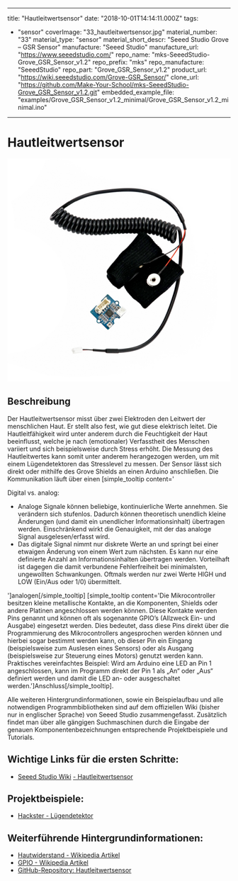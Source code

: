 
---
title: "Hautleitwertsensor"
date: "2018-10-01T14:14:11.000Z"
tags: 
  - "sensor"
coverImage: "33_hautleitwertsensor.jpg"
material_number: "33"
material_type: "sensor"
material_short_descr: "Seeed Studio Grove – GSR Sensor"
manufacture: "Seeed Studio"
manufacture_url: "https://www.seeedstudio.com/"
repo_name: "mks-SeeedStudio-Grove_GSR_Sensor_v1.2"
repo_prefix: "mks"
repo_manufacture: "SeeedStudio"
repo_part: "Grove_GSR_Sensor_v1.2"
product_url: "https://wiki.seeedstudio.com/Grove-GSR_Sensor/"
clone_url: "https://github.com/Make-Your-School/mks-SeeedStudio-Grove_GSR_Sensor_v1.2.git"
embedded_example_file: "examples/Grove_GSR_Sensor_v1.2_minimal/Grove_GSR_Sensor_v1.2_minimal.ino"
---


# Hautleitwertsensor

![Hautleitwertsensor](33_hautleitwertsensor.jpg)

## Beschreibung
Der Hautleitwertsensor misst über zwei Elektroden den Leitwert der menschlichen Haut. Er stellt also fest, wie gut diese elektrisch leitet. Die Hautleitfähigkeit wird unter anderem durch die Feuchtigkeit der Haut beeinflusst, welche je nach (emotionaler) Verfasstheit des Menschen variiert und sich beispielsweise durch Stress erhöht. Die Messung des Hautleitwertes kann somit unter anderem herangezogen werden, um mit einem Lügendetektoren das Stresslevel zu messen. Der Sensor lässt sich direkt oder mithilfe des Grove Shields an einen Arduino anschließen. Die Kommunikation läuft über einen \[simple\_tooltip content='

Digital vs. analog:

- Analoge Signale können beliebige, kontinuierliche Werte annehmen. Sie verändern sich stufenlos. Dadurch können theoretisch unendlich kleine Änderungen (und damit ein unendlicher Informationsinhalt) übertragen werden. Einschränkend wirkt die Genauigkeit, mit der das analoge Signal ausgelesen/erfasst wird.
- Das digitale Signal nimmt nur diskrete Werte an und springt bei einer etwaigen Änderung von einem Wert zum nächsten. Es kann nur eine definierte Anzahl an Informationsinhalten übertragen werden. Vorteilhaft ist dagegen die damit verbundene Fehlerfreiheit bei minimalsten, ungewollten Schwankungen. Oftmals werden nur zwei Werte HIGH und LOW (Ein/Aus oder 1/0) übermittelt.

'\]analogen\[/simple\_tooltip\] \[simple\_tooltip content='Die Mikrocontroller besitzen kleine metallische Kontakte, an die Komponenten, Shields oder andere Platinen angeschlossen werden können. Diese Kontakte werden Pins genannt und können oft als sogenannte GPIO’s (Allzweck Ein- und Ausgabe) eingesetzt werden. Dies bedeutet, dass diese Pins direkt über die Programmierung des Mikrocontrollers angesprochen werden können und hierbei sogar bestimmt werden kann, ob dieser Pin ein Eingang (beispielsweise zum Auslesen eines Sensors) oder als Ausgang (beispielsweise zur Steuerung eines Motors) genutzt werden kann. Praktisches vereinfachtes Beispiel: Wird am Arduino eine LED an Pin 1 angeschlossen, kann im Programm direkt der Pin 1 als „An“ oder „Aus“ definiert werden und damit die LED an- oder ausgeschaltet werden.'\]Anschluss\[/simple\_tooltip\].

Alle weiteren Hintergrundinformationen, sowie ein Beispielaufbau und alle notwendigen Programmbibliotheken sind auf dem offiziellen Wiki (bisher nur in englischer Sprache) von Seeed Studio zusammengefasst. Zusätzlich findet man über alle gängigen Suchmaschinen durch die Eingabe der genauen Komponentenbezeichnungen entsprechende Projektbeispiele und Tutorials.

<!-- infolist -->

<!-- infolists -->
## Wichtige Links für die ersten Schritte:

- [Seeed Studio Wiki](http://wiki.seeedstudio.com/Grove-GSR_Sensor/) [- Hautleitwertsensor](http://wiki.seeedstudio.com/Grove-GSR_Sensor/)

## Projektbeispiele:

- [Hackster - Lügendetektor](https://www.hackster.io/BuildItDR/arduino-lie-detector-a0b914)

## Weiterführende Hintergrundinformationen:

- [Hautwiderstand - Wikipedia Artikel](https://de.wikipedia.org/wiki/Hautwiderstand)
- [GPIO - Wikipedia Artikel](https://de.wikipedia.org/wiki/Allzweckeingabe/-ausgabe)
- [GitHub-Repository: Hautleitwertsensor](https://github.com/MakeYourSchool/33-Hautleitwertsensor)



